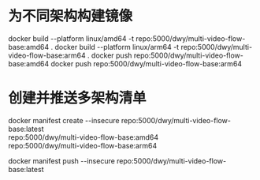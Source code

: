 # 为不同架构构建镜像
docker build --platform linux/amd64 -t repo:5000/dwy/multi-video-flow-base:amd64 .
docker build --platform linux/arm64 -t repo:5000/dwy/multi-video-flow-base:arm64 .
docker push repo:5000/dwy/multi-video-flow-base:amd64
docker push repo:5000/dwy/multi-video-flow-base:arm64

# 创建并推送多架构清单
docker manifest create --insecure repo:5000/dwy/multi-video-flow-base:latest \
  repo:5000/dwy/multi-video-flow-base:amd64 \
  repo:5000/dwy/multi-video-flow-base:arm64

docker manifest push --insecure repo:5000/dwy/multi-video-flow-base:latest 